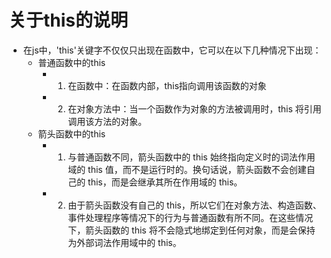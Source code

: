 # 关于this的说明
* 在js中，'this'关键字不仅仅只出现在函数中，它可以在以下几种情况下出现：
    * 普通函数中的this
        * 1. 在函数中：在函数内部，this指向调用该函数的对象
        * 2. 在对象方法中：当一个函数作为对象的方法被调用时，this 将引用调用该方法的对象。
    * 箭头函数中的this
        * 1. 与普通函数不同，箭头函数中的 this 始终指向定义时的词法作用域的 this 值，而不是运行时的。换句话说，箭头函数不会创建自己的 this，而是会继承其所在作用域的 this。
        * 2. 由于箭头函数没有自己的 this，所以它们在对象方法、构造函数、事件处理程序等情况下的行为与普通函数有所不同。在这些情况下，箭头函数的 this 将不会隐式地绑定到任何对象，而是会保持为外部词法作用域中的 this。